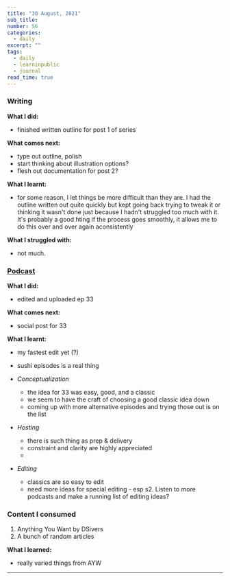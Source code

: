 ```yaml
---
title: "30 August, 2021"
sub_title: 
number: 56
categories:
  - daily
excerpt: ""
tags:
  - daily
  - learninpublic
  - journal
read_time: true
---
```


### Writing
**What I did:** 
- finished written outline for post 1 of series

**What comes next:**
- type out outline, polish
- start thinking about illustration options?
- flesh out documentation for post 2?

**What I learnt:**
- for some reason, I let things be more difficult than they are. I had the outline written out quite quickly but kept going back trying to tweak it or thinking it wasn't done just because I hadn't struggled too much with it. It's probably a good hting if the process goes smoothly, it allows me to do this over and over again aconsistently

**What I struggled with:**
- not much.

### [Podcast](http://frndshiptime.com)
**What I did:** 
- edited and uploaded ep 33

**What comes next:**
- social post for 33

**What I learnt:**
- my fastest edit yet (?)
- sushi episodes is a real thing


 - *Conceptualization*
     - the idea for 33 was easy, good, and a classic
     - we seem to have the craft of choosing a good classic idea down
     - coming up with more alternative episodes and trying those out is on the list
 - *Hosting*
     - there is such thing as prep & delivery
     - constraint and clarity are highly appreciated
     - 
 - *Editing*
     - classics are so easy to edit
     - need more ideas for special editing - esp s2. Listen to more podcasts and make a running list of editing ideas?

### Content I consumed
1. Anything You Want by DSivers
2. A bunch of random articles

**What I learned:**
- really varied things from AYW

---
